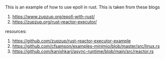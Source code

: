 This is an example of how to use epoll in rust. This is taken from these blogs 
1. https://www.zupzup.org/epoll-with-rust/ 
2. https://zupzup.org/rust-reactor-executor/ 

resources: 
1. https://github.com/zupzup/rust-reactor-executor-example 
2. https://github.com/cfsamson/examples-minimio/blob/master/src/linux.rs
3. https://github.com/kanishkarj/async-runtime/blob/main/src/reactor.rs 